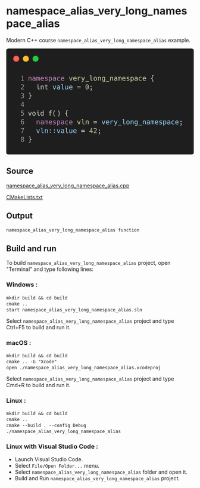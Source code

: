 # namespace_alias_very_long_namespace_alias

Modern C++ course `namespace_alias_very_long_namespace_alias` example.

![namespace_alias_very_long_namespace_alias](../../../docs/pictures/language_basics/namespace_alias_very_long_namespace_alias.png)

## Source

[namespace_alias_very_long_namespace_alias.cpp](namespace_alias_very_long_namespace_alias.cpp)

[CMakeLists.txt](CMakeLists.txt)

## Output

```
namespace_alias_very_long_namespace_alias function
```

## Build and run

To build `namespace_alias_very_long_namespace_alias` project, open "Terminal" and type following lines:

### Windows :

``` shell
mkdir build && cd build
cmake .. 
start namespace_alias_very_long_namespace_alias.sln
```

Select `namespace_alias_very_long_namespace_alias` project and type Ctrl+F5 to build and run it.

### macOS :

``` shell
mkdir build && cd build
cmake .. -G "Xcode"
open ./namespace_alias_very_long_namespace_alias.xcodeproj
```

Select `namespace_alias_very_long_namespace_alias` project and type Cmd+R to build and run it.

### Linux :

``` shell
mkdir build && cd build
cmake .. 
cmake --build . --config Debug
./namespace_alias_very_long_namespace_alias
```

### Linux with Visual Studio Code :

* Launch Visual Studio Code.
* Select `File/Open Folder...` menu.
* Select `namespace_alias_very_long_namespace_alias` folder and open it.
* Build and Run `namespace_alias_very_long_namespace_alias` project.
